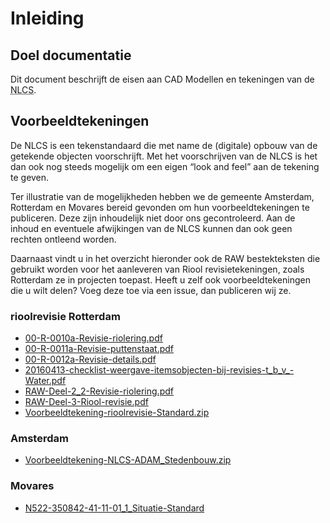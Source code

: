 # Inleiding

## Doel documentatie
Dit document beschrijft de eisen aan CAD Modellen en tekeningen van de <abbr title="Nederlandse CAD-standaard">NLCS</abbr>.


<div class="issue" data-number="151"></div>

## Voorbeeldtekeningen
De NLCS is een tekenstandaard die met name de (digitale) opbouw van de getekende objecten voorschrijft. Met het voorschrijven van de NLCS is het dan ook nog steeds mogelijk om een eigen “look and feel” aan de tekening te geven.


Ter illustratie van de mogelijkheden hebben we de gemeente Amsterdam, Rotterdam en Movares bereid gevonden om hun voorbeeldtekeningen te publiceren. Deze zijn inhoudelijk niet door ons gecontroleerd. Aan de inhoud en eventuele afwijkingen van de NLCS kunnen dan ook geen rechten ontleend worden.

Daarnaast vindt u in het overzicht hieronder ook de RAW bestekteksten die gebruikt worden voor het aanleveren van Riool revisietekeningen, zoals Rotterdam ze in projecten toepast. Heeft u zelf ook voorbeeldtekeningen die u wilt delen? Voeg deze toe via een issue, dan publiceren wij ze. 

### rioolrevisie Rotterdam

* [00-R-0010a-Revisie-riolering.pdf](https://github.com/nl-digigo/NLCS/blob/main/docs/voorbeeldtekeningen/00-R-0010a-Revisie-riolering.pdf)
* [00-R-0011a-Revisie-puttenstaat.pdf](https://github.com/nl-digigo/NLCS/blob/main/docs/voorbeeldtekeningen/00-R-0011a-Revisie-puttenstaat.pdf)
* [00-R-0012a-Revisie-details.pdf](https://github.com/nl-digigo/NLCS/blob/main/docs/voorbeeldtekeningen/00-R-0012a-Revisie-details.pdf)
* [20160413-checklist-weergave-itemsobjecten-bij-revisies-t_b_v_-Water.pdf](https://github.com/nl-digigo/NLCS/blob/main/docs/voorbeeldtekeningen/20160413-checklist-weergave-itemsobjecten-bij-revisies-t_b_v_-Water.pdf)
* [RAW-Deel-2_2-Revisie-riolering.pdf](https://github.com/nl-digigo/NLCS/blob/main/docs/voorbeeldtekeningen/RAW-Deel-2_2-Revisie-riolering.pdf)
* [RAW-Deel-3-Riool-revisie.pdf](https://github.com/nl-digigo/NLCS/blob/main/docs/voorbeeldtekeningen/RAW-Deel-3-Riool-revisie.pdf)
* [Voorbeeldtekening-rioolrevisie-Standard.zip](https://github.com/nl-digigo/NLCS/blob/main/docs/voorbeeldtekeningen/Voorbeeldtekening-rioolrevisie-Standard.zip)


### Amsterdam
* [Voorbeeldtekening-NLCS-ADAM_Stedenbouw.zip](https://github.com/nl-digigo/NLCS/blob/main/docs/voorbeeldtekeningen/Voorbeeldtekening-NLCS-ADAM_Stedenbouw.zip)

### Movares
* [N522-350842-41-11-01_1_Situatie-Standard](https://github.com/nl-digigo/NLCS/blob/main/docs/voorbeeldtekeningen/N522-350842-41-11-01_1_Situatie-Standard.zip)